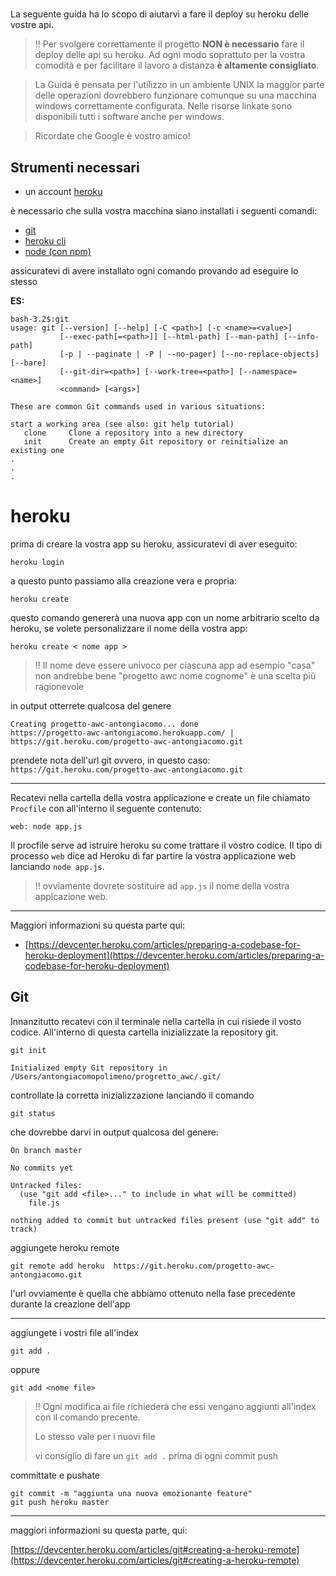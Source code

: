 # 
La seguente guida ha lo scopo di aiutarvi a fare il deploy su heroku delle vostre api.

> !! Per svolgere correttamente il progetto __NON è necessario__ fare il deploy delle api su heroku. Ad ogni modo soprattuto per la vostra comodità e per facilitare il lavoro a distanza __è altamente consigliato__.


> La Guida è pensata per l'utilizzo in un ambiente UNIX la maggior parte delle operazioni dovrebbero funzionare comunque su una macchina windows correttamente configurata. Nelle risorse linkate sono disponibili tutti i software anche per windows.

>Ricordate che Google è vostro amico!
## Strumenti necessari

- un account [heroku](https://signup.heroku.com/login)


è necessario che sulla vostra macchina siano installati i seguenti comandi:
- [git](https://git-scm.com/book/en/v2/Getting-Started-Installing-Git)
- [heroku cli](https://devcenter.heroku.com/articles/getting-started-with-nodejs#set-up)
- [node (con npm)](https://nodejs.org/it/download/)

assicuratevi di avere installato ogni comando provando ad eseguire lo stesso

**ES:**
```
bash-3.2$:git                                                                   
usage: git [--version] [--help] [-C <path>] [-c <name>=<value>]
           [--exec-path[=<path>]] [--html-path] [--man-path] [--info-path]
           [-p | --paginate | -P | --no-pager] [--no-replace-objects] [--bare]
           [--git-dir=<path>] [--work-tree=<path>] [--namespace=<name>]
           <command> [<args>]

These are common Git commands used in various situations:

start a working area (see also: git help tutorial)
   clone     Clone a repository into a new directory
   init      Create an empty Git repository or reinitialize an existing one
.
.
.
```

# heroku
prima di creare la vostra app su heroku,
assicuratevi di aver eseguito:

```
heroku login
```

a questo punto passiamo alla creazione vera e propria:
```
heroku create
```
questo comando genererà una nuova app con un nome arbitrario scelto da heroku,
se volete personalizzare il nome della vostra app:
```
heroku create < nome app >
```
> !! Il nome deve essere univoco per ciascuna app
> ad esempio "casa" non andrebbe bene
> "progetto awc nome cognome" è una scelta più ragionevole

in output otterrete qualcosa del genere
```
Creating progetto-awc-antongiacomo... done
https://progetto-awc-antongiacomo.herokuapp.com/ | https://git.heroku.com/progetto-awc-antongiacomo.git

```
prendete nota dell'url git ovvero, in questo caso: `https://git.heroku.com/progetto-awc-antongiacomo.git`

----
Recatevi nella cartella della vostra applicazione e create un file chiamato `Procfile`
con all'interno il seguente contenuto:

```
web: node app.js
```

Il procfile serve ad istruire heroku su come trattare il vostro codice. Il tipo di processo `web` dice ad Heroku di far partire la vostra applicazione web lanciando `node app.js`. 
 >!! ovviamente dovrete sostituire ad `app.js` il nome della vostra applcazione web.
 
 ---

Maggiori informazioni su questa parte qui:

- [https://devcenter.heroku.com/articles/preparing-a-codebase-for-heroku-deployment](https://devcenter.heroku.com/articles/preparing-a-codebase-for-heroku-deployment)
 

## Git 
Innanzitutto recatevi con il terminale nella cartella in cui risiede il vosto codice. 
All'interno di questa cartella inizializzate la repository git.

```
git init

Initialized empty Git repository in /Users/antongiacomopolimeno/progretto_awc/.git/
```

controllate la corretta inizializzazione lanciando il comando 

```
git status

```
che dovrebbe darvi in output qualcosa del genere:

```
On branch master

No commits yet

Untracked files:
  (use "git add <file>..." to include in what will be committed)
	file.js

nothing added to commit but untracked files present (use "git add" to track)
```
aggiungete heroku remote

```
git remote add heroku  https://git.heroku.com/progetto-awc-antongiacomo.git
```
l'url ovviamente è quella che abbiamo ottenuto nella fase precedente durante la creazione dell'app

----

aggiungete i vostri file all'index

```
git add .
```
oppure

```
git add <nome file>
```
> !! Ogni modifica ai file richiederà che essi vengano aggiunti  all'index con il comando precente.
> 
> Lo stesso vale per i nuovi file
> 
> vi consiglio di fare un `git add .` prima di ogni commit push


committate e pushate

```
git commit -m "aggiunta una nuova emozionante feature"
git push heroku master
```

---

maggiori informazioni su questa parte, qui:

[https://devcenter.heroku.com/articles/git#creating-a-heroku-remote](https://devcenter.heroku.com/articles/git#creating-a-heroku-remote)